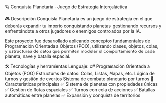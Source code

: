 🪐 Conquista Planetaria - Juego de Estrategia Intergaláctica

🎮 Descripción
Conquista Planetaria es un juego de estrategia en el que deberás expandir tu imperio conquistando planetas, gestionando recursos y enfrentándote a otros jugadores o enemigos controlados por la IA.

Este proyecto fue desarrollado aplicando conceptos fundamentales de Programación Orientada a Objetos (POO), utilizando clases, objetos, colas, y estructuras de datos que permiten modelar el comportamiento de cada planeta, nave y batalla espacial.

🛠️ Tecnologías y herramientas
Lenguaje: c#
Programación Orientada a Objetos (POO)
Estructuras de datos: Colas, Listas, Mapas, etc.
Lógica de turnos y gestión de eventos
Sistema de combate planetario por turnos
🚀 Características principales
✅ Sistema de planetas con propiedades únicas
✅ Gestión de flotas espaciales
✅ Turnos con cola de acciones
✅ Batallas automáticas entre planetas
✅ Expansión y conquista de territorios

